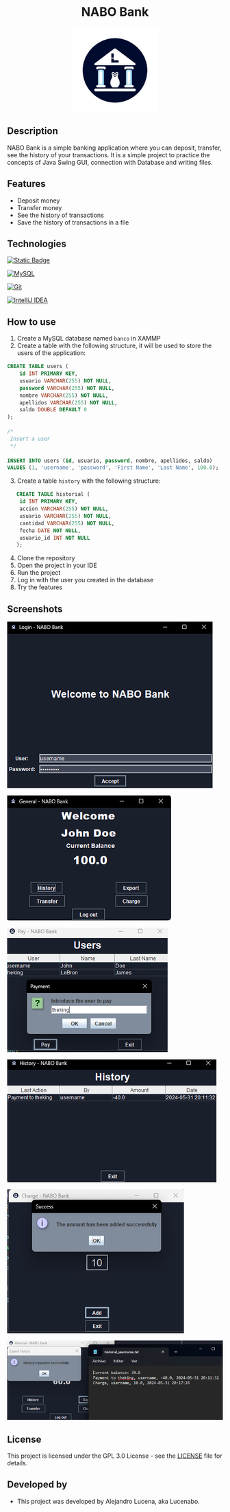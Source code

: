  <h1 style="display: flex; justify-content: center; align-items: center">NABO Bank</h1>

<img alt="Logo" height="200" src="/src/media/logo.png" width="200" style="display: flex; margin: auto"/>

## Description

NABO Bank is a simple banking application where you can deposit, transfer, see the history of your transactions.
It is a simple project to practice the concepts of Java Swing GUI, connection with Database and writing files.

## Features

- Deposit money
- Transfer money
- See the history of transactions
- Save the history of transactions in a file

## Technologies

[![Static Badge](https://img.shields.io/badge/Java-red?style=for-the-badge&logo=openjdk)]()

[![MySQL](https://img.shields.io/badge/mysql-4479A1.svg?style=for-the-badge&logo=mysql&logoColor=white)]()

[![Git](https://img.shields.io/badge/git-%23F05033.svg?style=for-the-badge&logo=git&logoColor=white)]()

[![IntelliJ IDEA](https://img.shields.io/badge/IntelliJ%20IDEA-000000.svg?style=for-the-badge&logo=intellij-idea&logoColor=white)]()

## How to use

1. Create a MySQL database named ``banco`` in XAMMP
2. Create a table with the following structure, it will be used to store the users of the application:

```sql
CREATE TABLE users (
    id INT PRIMARY KEY,
    usuario VARCHAR(255) NOT NULL,
    password VARCHAR(255) NOT NULL,
    nombre VARCHAR(255) NOT NULL,
    apellidos VARCHAR(255) NOT NULL,
    saldo DOUBLE DEFAULT 0
);

/*
 Insert a user
 */

INSERT INTO users (id, usuario, password, nombre, apellidos, saldo)
VALUES (1, 'username', 'password', 'First Name', 'Last Name', 100.0);
```

3. Create a table ``history`` with the following structure:

```sql
   CREATE TABLE historial (
    id INT PRIMARY KEY,
    accion VARCHAR(255) NOT NULL,
    usuario VARCHAR(255) NOT NULL,
    cantidad VARCHAR(255) NOT NULL,
    fecha DATE NOT NULL,
    usuario_id INT NOT NULL
   );
```

4. Clone the repository
5. Open the project in your IDE
6. Run the project
7. Log in with the user you created in the database
8. Try the features

## Screenshots

![Login](/src/media/screenshots/login.png)

![General](/src/media/screenshots/general.png)

![Transfer](/src/media/screenshots/pay.png)

![History](/src/media/screenshots/history.png)

![Deposit](/src/media/screenshots/charge.png)

![Export](/src/media/screenshots/export.png)

## License

This project is licensed under the GPL 3.0 License - see the [LICENSE](LICENSE) file for details.

## Developed by

- This project was developed by Alejandro Lucena, aka Lucenabo.
